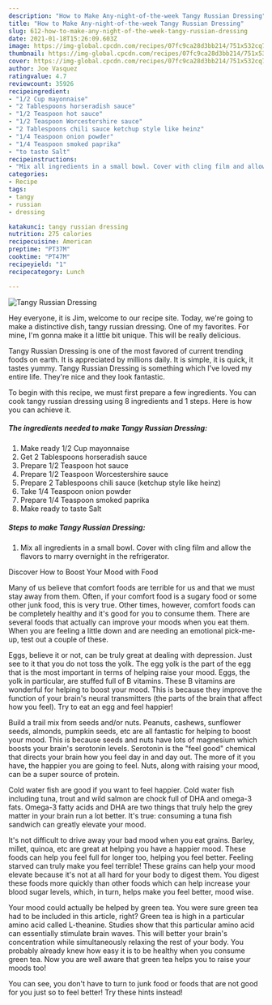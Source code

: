 ```yaml
---
description: "How to Make Any-night-of-the-week Tangy Russian Dressing"
title: "How to Make Any-night-of-the-week Tangy Russian Dressing"
slug: 612-how-to-make-any-night-of-the-week-tangy-russian-dressing
date: 2021-01-18T15:26:09.603Z
image: https://img-global.cpcdn.com/recipes/07fc9ca28d3bb214/751x532cq70/tangy-russian-dressing-recipe-main-photo.jpg
thumbnail: https://img-global.cpcdn.com/recipes/07fc9ca28d3bb214/751x532cq70/tangy-russian-dressing-recipe-main-photo.jpg
cover: https://img-global.cpcdn.com/recipes/07fc9ca28d3bb214/751x532cq70/tangy-russian-dressing-recipe-main-photo.jpg
author: Joe Vasquez
ratingvalue: 4.7
reviewcount: 35926
recipeingredient:
- "1/2 Cup mayonnaise"
- "2 Tablespoons horseradish sauce"
- "1/2 Teaspoon hot sauce"
- "1/2 Teaspoon Worcestershire sauce"
- "2 Tablespoons chili sauce ketchup style like heinz"
- "1/4 Teaspoon onion powder"
- "1/4 Teaspoon smoked paprika"
- "to taste Salt"
recipeinstructions:
- "Mix all ingredients in a small bowl. Cover with cling film and allow the flavors to marry overnight in the refrigerator."
categories:
- Recipe
tags:
- tangy
- russian
- dressing

katakunci: tangy russian dressing 
nutrition: 275 calories
recipecuisine: American
preptime: "PT37M"
cooktime: "PT47M"
recipeyield: "1"
recipecategory: Lunch

---
```



![Tangy Russian Dressing](https://img-global.cpcdn.com/recipes/07fc9ca28d3bb214/751x532cq70/tangy-russian-dressing-recipe-main-photo.jpg)

Hey everyone, it is Jim, welcome to our recipe site. Today, we're going to make a distinctive dish, tangy russian dressing. One of my favorites. For mine, I'm gonna make it a little bit unique. This will be really delicious.



Tangy Russian Dressing is one of the most favored of current trending foods on earth. It is appreciated by millions daily. It is simple, it is quick, it tastes yummy. Tangy Russian Dressing is something which I've loved my entire life. They're nice and they look fantastic.


To begin with this recipe, we must first prepare a few ingredients. You can cook tangy russian dressing using 8 ingredients and 1 steps. Here is how you can achieve it.

<!--inarticleads1-->

##### The ingredients needed to make Tangy Russian Dressing:

1. Make ready 1/2 Cup mayonnaise
1. Get 2 Tablespoons horseradish sauce
1. Prepare 1/2 Teaspoon hot sauce
1. Prepare 1/2 Teaspoon Worcestershire sauce
1. Prepare 2 Tablespoons chili sauce (ketchup style like heinz)
1. Take 1/4 Teaspoon onion powder
1. Prepare 1/4 Teaspoon smoked paprika
1. Make ready to taste Salt




<!--inarticleads2-->

##### Steps to make Tangy Russian Dressing:

1. Mix all ingredients in a small bowl. Cover with cling film and allow the flavors to marry overnight in the refrigerator.




Discover How to Boost Your Mood with Food


Many of us believe that comfort foods are terrible for us and that we must stay away from them. Often, if your comfort food is a sugary food or some other junk food, this is very true. Other times, however, comfort foods can be completely healthy and it's good for you to consume them. There are several foods that actually can improve your moods when you eat them. When you are feeling a little down and are needing an emotional pick-me-up, test out a couple of these.

Eggs, believe it or not, can be truly great at dealing with depression. Just see to it that you do not toss the yolk. The egg yolk is the part of the egg that is the most important in terms of helping raise your mood. Eggs, the yolk in particular, are stuffed full of B vitamins. These B vitamins are wonderful for helping to boost your mood. This is because they improve the function of your brain's neural transmitters (the parts of the brain that affect how you feel). Try to eat an egg and feel happier!

Build a trail mix from seeds and/or nuts. Peanuts, cashews, sunflower seeds, almonds, pumpkin seeds, etc are all fantastic for helping to boost your mood. This is because seeds and nuts have lots of magnesium which boosts your brain's serotonin levels. Serotonin is the "feel good" chemical that directs your brain how you feel day in and day out. The more of it you have, the happier you are going to feel. Nuts, along with raising your mood, can be a super source of protein.

Cold water fish are good if you want to feel happier. Cold water fish including tuna, trout and wild salmon are chock full of DHA and omega-3 fats. Omega-3 fatty acids and DHA are two things that truly help the grey matter in your brain run a lot better. It's true: consuming a tuna fish sandwich can greatly elevate your mood. 

It's not difficult to drive away your bad mood when you eat grains. Barley, millet, quinoa, etc are great at helping you have a happier mood. These foods can help you feel full for longer too, helping you feel better. Feeling starved can truly make you feel terrible! These grains can help your mood elevate because it's not at all hard for your body to digest them. You digest these foods more quickly than other foods which can help increase your blood sugar levels, which, in turn, helps make you feel better, mood wise.

Your mood could actually be helped by green tea. You were sure green tea had to be included in this article, right? Green tea is high in a particular amino acid called L-theanine. Studies show that this particular amino acid can essentially stimulate brain waves. This will better your brain's concentration while simultaneously relaxing the rest of your body. You probably already knew how easy it is to be healthy when you consume green tea. Now you are well aware that green tea helps you to raise your moods too!

You can see, you don't have to turn to junk food or foods that are not good for you just so to feel better! Try  these hints  instead!

